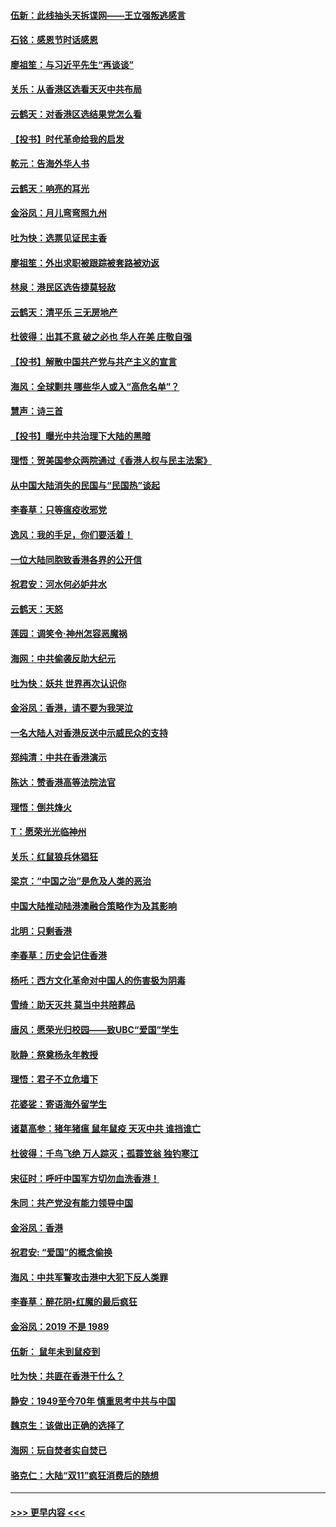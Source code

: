 #### [伍新：此线抽头天拆谍网——王立强叛逃感言](../pages/nsc993/n11687981.md?t=11290533) 
#### [石铭：感恩节时话感恩](../pages/nsc993/n11687568.md?t=11290533) 
#### [廖祖笙：与习近平先生“再谈谈”](../pages/nsc993/n11687005.md?t=11290533) 
#### [关乐：从香港区选看天灭中共布局](../pages/nsc993/n11686647.md?t=11290533) 
#### [云鹤天：对香港区选结果党怎么看](../pages/nsc993/n11686216.md?t=11290533) 
#### [【投书】时代革命给我的启发](../pages/nsc993/n11684287.md?t=11290533) 
#### [乾元：告海外华人书](../pages/nsc993/n11684044.md?t=11290533) 
#### [云鹤天：响亮的耳光](../pages/nsc993/n11684254.md?t=11290533) 
#### [金浴凤：月儿弯弯照九州](../pages/nsc993/n11684231.md?t=11290533) 
#### [吐为快：选票见证民主香](../pages/nsc993/n11684206.md?t=11290533) 
#### [廖祖笙：外出求职被跟踪被套路被劝返](../pages/nsc993/n11683874.md?t=11290533) 
#### [林泉：港民区选告捷莫轻敌](../pages/nsc993/n11683930.md?t=11290533) 
#### [云鹤天：清平乐 三无房地产](../pages/nsc993/n11681521.md?t=11290533) 
#### [杜彼得：出其不意 破之必也 华人在美 庄敬自强](../pages/nsc993/n11679554.md?t=11290533) 
#### [【投书】解散中国共产党与共产主义的宣言](../pages/nsc993/n11679177.md?t=11290533) 
#### [海风：全球剿共 哪些华人或入“高危名单”？](../pages/nsc993/n11678617.md?t=11290533) 
#### [慧声：诗三首](../pages/nsc993/n11678848.md?t=11290533) 
#### [【投书】曝光中共治理下大陆的黑暗](../pages/nsc993/n11678674.md?t=11290533) 
#### [理悟：贺美国参众两院通过《香港人权与民主法案》](../pages/nsc993/n11678104.md?t=11290533) 
#### [从中国大陆消失的民国与“民国热”谈起](../pages/nsc993/n11678075.md?t=11290533) 
#### [李春草：只等瘟疫收邪党](../pages/nsc993/n11677308.md?t=11290533) 
#### [逸风：我的手足，你们要活着！](../pages/nsc993/n11676352.md?t=11290533) 
#### [一位大陆同胞致香港各界的公开信](../pages/nsc993/n11675761.md?t=11290533) 
#### [祝君安：河水何必妒井水](../pages/nsc993/n11675746.md?t=11290533) 
#### [云鹤天：天怒](../pages/nsc993/n11675718.md?t=11290533) 
#### [莲园：调笑令‧神州怎容恶魔祸](../pages/nsc993/n11675648.md?t=11290533) 
#### [海网：中共偷袭反助大纪元](../pages/nsc993/n11673515.md?t=11290533) 
#### [吐为快：妖共 世界再次认识你](../pages/nsc993/n11673506.md?t=11290533) 
#### [金浴凤：香港，请不要为我哭泣](../pages/nsc993/n11673248.md?t=11290533) 
#### [一名大陆人对香港反送中示威民众的支持](../pages/nsc993/n11672615.md?t=11290533) 
#### [郑纯清：中共在香港演示](../pages/nsc993/n11670539.md?t=11290533) 
#### [陈达：赞香港高等法院法官](../pages/nsc993/n11669542.md?t=11290533) 
#### [理悟：倒共烽火](../pages/nsc993/n11668844.md?t=11290533) 
#### [T：愿荣光光临神州](../pages/nsc993/n11668421.md?t=11290533) 
#### [关乐：红鼠狼兵休猖狂](../pages/nsc993/n11668378.md?t=11290533) 
#### [梁京：“中国之治”是危及人类的恶治](../pages/nsc993/n11668328.md?t=11290533) 
#### [中国大陆推动陆港澳融合策略作为及其影响](../pages/nsc993/n11668157.md?t=11290533) 
#### [北明：只剩香港](../pages/nsc993/n11668002.md?t=11290533) 
#### [李春草：历史会记住香港](../pages/nsc993/n11667927.md?t=11290533) 
#### [杨吒：西方文化革命对中国人的伤害极为阴毒](../pages/nsc993/n11664521.md?t=11290533) 
#### [雪绮：助天灭共 莫当中共陪葬品](../pages/nsc993/n11662650.md?t=11290533) 
#### [唐风：愿荣光归校园——致UBC“爱国”学生](../pages/nsc993/n11662194.md?t=11290533) 
#### [耿静：祭奠杨永年教授](../pages/nsc993/n11662514.md?t=11290533) 
#### [理悟：君子不立危墙下](../pages/nsc993/n11662172.md?t=11290533) 
#### [花婆娑：寄语海外留学生](../pages/nsc993/n11662121.md?t=11290533) 
#### [诸葛高参：猪年猪瘟 鼠年鼠疫 天灭中共 谁挡谁亡](../pages/nsc993/n11661980.md?t=11290533) 
#### [杜彼得：千鸟飞绝 万人踪灭；孤蓑笠翁 独钓寒江](../pages/nsc993/n11661170.md?t=11290533) 
#### [宋征时：呼吁中国军方切勿血洗香港！](../pages/nsc993/n11415318.md?t=11290533) 
#### [朱同：共产党没有能力领导中国](../pages/nsc993/n11660421.md?t=11290533) 
#### [金浴凤：香港](../pages/nsc993/n11660419.md?t=11290533) 
#### [祝君安: “爱国”的概念偷换](../pages/nsc993/n11659706.md?t=11290533) 
#### [海风：中共军警攻击港中大犯下反人类罪](../pages/nsc993/n11659632.md?t=11290533) 
#### [李春草：醉花阴•红魔的最后疯狂](../pages/nsc993/n11659287.md?t=11290533) 
#### [金浴凤：2019 不是 1989](../pages/nsc993/n11657663.md?t=11290533) 
#### [伍新： 鼠年未到鼠疫到](../pages/nsc993/n11655098.md?t=11290533) 
#### [吐为快：共匪在香港干什么？](../pages/nsc993/n11654891.md?t=11290533) 
#### [静安：1949至今70年 慎重思考中共与中国](../pages/nsc993/n11651244.md?t=11290533) 
#### [魏京生：该做出正确的选择了](../pages/nsc993/n11653084.md?t=11290533) 
#### [海网：玩自焚者实自焚已](../pages/nsc993/n11652423.md?t=11290533) 
#### [骆克仁：大陆“双11”疯狂消费后的随想](../pages/nsc993/n11652305.md?t=11290533) 

----
#### [ >>> 更早内容 <<< ](../indexes/nsc993-earlier.md)
